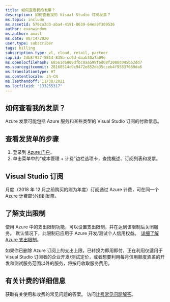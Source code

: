 ```yaml
---
title: 如何查看我的发票？
description: 如何查看我的 Visual Studio 订阅发票？
ms.topic: include
ms.assetid: 576ca2d3-aba4-4191-8639-64ea9f309536
author: evanwindom
ms.author: amast
ms.date: 08/14/2020
user.type: subscriber
tags: billing
subscription.type: vl, cloud, retail, partner
sap.id: 2db8f927-5814-835b-cc9d-daab30a7a09e
ms.openlocfilehash: 68561d6809dfbc8aa598f6d08f2088d045b52dd7
ms.sourcegitcommit: 28168514c0c9472e852de35cceb4f95837669da6
ms.translationtype: HT
ms.contentlocale: zh-CN
ms.lasthandoff: 11/30/2021
ms.locfileid: "133255317"
---
```

## <a name="how-do-i-view-my-invoice"></a>如何查看我的发票？

Azure 发票可能包括 Azure 服务和某些类型的 Visual Studio 订阅的付款信息。

## <a name="to-view-your-invoice"></a>查看发货单的步骤
1. 登录到 [Azure 门户](https://portal.azure.com)。  
2. 单击菜单中的“成本管理 + 计费”边栏选项卡，查找概述、订阅列表和发票。  

## <a name="visual-studio-subscriptions"></a>Visual Studio 订阅 

月度（2018 年 12 月之前购买的则为年度）订阅通过 Azure 计费，可在同一个 Azure 计费部分找到发票。  

## <a name="understanding-spending-limit"></a>了解支出限制 
使用 Azure 中的支出限制功能，可以设置支出限制，并在达到该限制后关闭服务。 默认情况下，此限制已应用于 Azure 开发/测试个人信用权益。  [详细了解 Azure 支出限制](https://docs.microsoft.com/azure/cost-management-billing/manage/spending-limit)。 

如果你已删除 Azure 订阅上的支出上限，已转换为即用即付，正在利用仅适用于 Visual Studio 订阅者的企业开发/测试定价，或者想要利用每月信用额度涵盖的开发和测试服务范围以外的服务，将按月收取服务费用。  

## <a name="more-information-about-billing"></a>有关计费的详细信息
获取有关使用和收费的常见问题的答案。 访问[计费常见问题解答](https://docs.microsoft.com/azure/cost-management-billing/manage/getting-started)。 
